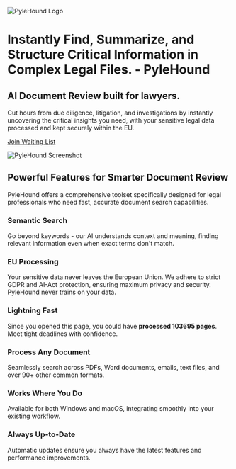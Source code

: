 ![PyleHound Logo](https://www.pylehound.com/img/Logo/pylehound-01.jpg)

#  Instantly Find, Summarize, and Structure Critical Information in Complex Legal Files.  - PyleHound

##  AI Document Review built for lawyers. 

Cut hours from due diligence, litigation, and investigations by instantly uncovering the critical insights you need, with your sensitive legal data processed and kept securely within the EU. 

[Join Waiting List](https://www.pylehound.com/)

![PyleHound Screenshot](https://www.pylehound.com/img/hero.png)

## Powerful Features for Smarter Document Review

PyleHound offers a comprehensive toolset specifically designed for legal professionals who need fast, accurate document search capabilities.

### Semantic Search

Go beyond keywords - our AI understands context and meaning, finding relevant information even when exact terms don't match.

### EU Processing

Your sensitive data never leaves the European Union. We adhere to strict GDPR and AI-Act protection, ensuring maximum privacy and security. PyleHound never trains on your data.

### Lightning Fast

Since you opened this page, you could have **processed 103695 pages**. Meet tight deadlines with confidence.

### Process Any Document

Seamlessly search across PDFs, Word documents, emails, text files, and over 90+ other common formats.

### Works Where You Do

Available for both Windows and macOS, integrating smoothly into your existing workflow.

### Always Up-to-Date

Automatic updates ensure you always have the latest features and performance improvements.

